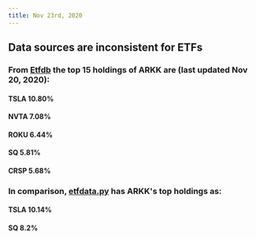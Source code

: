 ```yaml
---
title: Nov 23rd, 2020
---
```


## Data sources are inconsistent for ETFs
### From [Etfdb](https://etfdb.com/etf/ARKK/#holdings) the top 15 holdings of ARKK are (last updated Nov 20, 2020):
#### TSLA 10.80%
#### NVTA 7.08%
#### ROKU 6.44%
#### SQ 5.81%
#### CRSP 5.68%
### In comparison, [etfdata.py](https://github.com/dennislwm/pydocker-cli/) has ARKK's top holdings as:
#### TSLA 10.14%
#### SQ 8.2%
####
###
##
